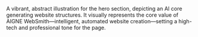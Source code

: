 A vibrant, abstract illustration for the hero section, depicting an AI core generating website structures. It visually represents the core value of AIGNE WebSmith—intelligent, automated website creation—setting a high-tech and professional tone for the page.